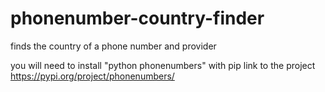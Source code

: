 # phonenumber-country-finder
finds the country of a phone number and provider

you will need to install "python phonenumbers" with pip
link to the project https://pypi.org/project/phonenumbers/
